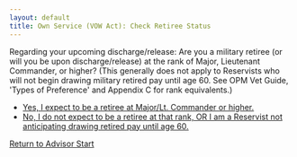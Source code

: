 ```yaml
---
layout: default
title: Own Service (VOW Act): Check Retiree Status
---
```


Regarding your upcoming discharge/release: Are you a military retiree (or will you be upon discharge/release) at the rank of Major, Lieutenant Commander, or higher? (This generally does not apply to Reservists who will not begin drawing military retired pay until age 60. See OPM Vet Guide, 'Types of Preference' and Appendix C for rank equivalents.)

*   [Yes, I expect to be a retiree at Major/Lt. Commander or higher.](./ownservice_vow_retiredmajor_isdisabled.md)
*   [No, I do not expect to be a retiree at that rank, OR I am a Reservist not anticipating drawing retired pay until age 60.](./ownservice_vow_honorableconditions.md)

[Return to Advisor Start](./start.md)
